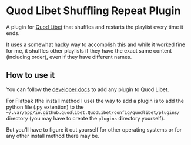 # Quod Libet Shuffling Repeat Plugin

A plugin for [Quod Libet](https://github.com/quodlibet/quodlibet) that shuffles and restarts the playlist every time it ends.

It uses a somewhat hacky way to accomplish this and while it worked fine for me, it shuffles other playlists if they have the exact same content (including order), even if they have different names.

## How to use it

You can follow the [developer docs](https://quodlibet.readthedocs.io/en/latest/development/plugins.html) to add any plugin to Quod Libet.

For Flatpak (the install method I use) the way to add a plugin is to add the python file (.py extention) to the `~/.var/app/io.github.quodlibet.QuodLibet/config/quodlibet/plugins/` directory (you may have to create the `plugins` directory yourself).

But you'll have to figure it out yourself for other operating systems or for any other install method there may be.
